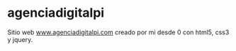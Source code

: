 # agenciadigitalpi
Sitio web www.agenciadigitalpi.com creado por mi desde 0 con html5, css3 y jquery.
